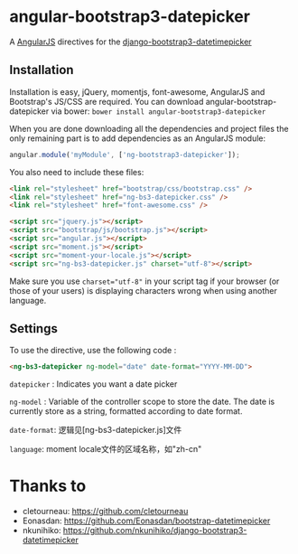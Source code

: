 # angular-bootstrap3-datepicker
A [AngularJS](http://angularjs.org/) directives for the [django-bootstrap3-datetimepicker](https://github.com/nkunihiko/django-bootstrap3-datetimepicker)

## Installation

Installation is easy, jQuery, momentjs, font-awesome, AngularJS and Bootstrap's JS/CSS are required.
You can download angular-bootstrap-datepicker via bower:
`bower install angular-bootstrap3-datepicker`

When you are done downloading all the dependencies and project files the only remaining part is to add dependencies as an AngularJS module:

```javascript
angular.module('myModule', ['ng-bootstrap3-datepicker']);
```

You also need to include these files:
```html
<link rel="stylesheet" href="bootstrap/css/bootstrap.css" />
<link rel="stylesheet" href="ng-bs3-datepicker.css" />
<link rel="stylesheet" href="font-awesome.css" />

<script src="jquery.js"></script>
<script src="bootstrap/js/bootstrap.js"></script>
<script src="angular.js"></script>
<script src="moment.js"></script>
<script src="moment-your-locale.js"></script>
<script src="ng-bs3-datepicker.js" charset="utf-8"></script>
```

Make sure you use `charset="utf-8"` in your script tag if your browser (or those of your users) is displaying characters wrong when using another language.

## Settings

To use the directive, use the following code :

```html
<ng-bs3-datepicker ng-model="date" date-format="YYYY-MM-DD">
```

`datepicker` : Indicates you want a date picker

`ng-model` : Variable of the controller scope to store the date. The date is currently store as a string, formatted according to date format.

`date-format`: 逻辑见[ng-bs3-datepicker.js]文件

`language`: moment locale文件的区域名称，如"zh-cn"

# Thanks to

 * cletourneau: https://github.com/cletourneau
 * Eonasdan: https://github.com/Eonasdan/bootstrap-datetimepicker
 * nkunihiko: https://github.com/nkunihiko/django-bootstrap3-datetimepicker